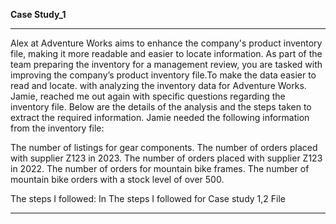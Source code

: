 **Case Study_1**

---

Alex at Adventure Works aims to enhance the company's product inventory file, making it more readable and easier to locate information. As part of the team preparing the inventory for a management review, you are tasked with improving the company’s product inventory file.To make the data easier to read and locate.  with analyzing the inventory data for Adventure Works. Jamie, reached me out again with specific questions regarding the inventory file. Below are the details of the analysis and the steps taken to extract the required information. Jamie needed the following information from the inventory file:

The number of listings for gear components.
The number of orders placed with supplier Z123 in 2023.
The number of orders placed with supplier Z123 in 2022.
The number of orders for mountain bike frames.
The number of mountain bike orders with a stock level of over 500.

The steps I followed:
In The steps I followed for Case study 1,2 File 

---

